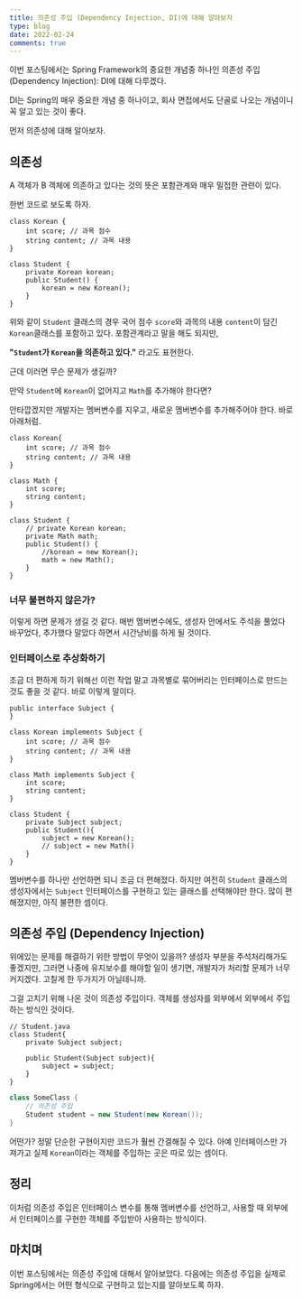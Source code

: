 ```yaml
---
title: 의존성 주입 (Dependency Injection, DI)에 대해 알아보자
type: blog
date: 2022-02-24
comments: true
---
```

이번 포스팅에서는 Spring Framework의 중요한 개념중 하나인 의존성 주입(Dependency Injection): DI에 대해 다루겠다.

DI는 Spring의 매우 중요한 개념 중 하나이고, 회사 면접에서도 단골로 나오는 개념이니 꼭 알고 있는 것이 좋다.

먼저 의존성에 대해 알아보자.

## 의존성

A 객체가 B 객체에 의존하고 있다는 것의 뜻은 포함관계와 매우 밀접한 관련이 있다.

한번 코드로 보도록 하자.


```java{filename=Korean.java}
class Korean {
    int score; // 과목 점수
    string content; // 과목 내용
}
```

```java{filename=Student.java}
class Student {
    private Korean korean;
    public Student() {
        korean = new Korean();
    }
}
```

위와 같이 `Student` 클래스의 경우 국어 점수 `score`와 과목의 내용 `content`이 담긴 `Korean`클래스를 포함하고 있다.
포함관계라고 말을 해도 되지만,

**"`Student`가 `Korean`을 의존하고 있다."** 라고도 표현한다.

근데 이러면 무슨 문제가 생길까?

만약 `Student`에 `Korean`이 없어지고 `Math`를 추가해야 한다면?

안타깝겠지만 개발자는 멤버변수를 지우고, 새로운 멤버변수를 추가해주어야 한다. 바로 아래처럼.

```java{filename=Math.java}
class Korean{
    int score; // 과목 점수
    string content; // 과목 내용
}
```

```java{filename=Student.java}
class Math {
    int score;
    string content;
}
```

```java{filename=Student.java}
class Student {
    // private Korean korean;
    private Math math;
    public Student() {
        //korean = new Korean();
        math = new Math();
    }
}
```

### 너무 불편하지 않은가?
이렇게 하면 문제가 생길 것 같다. 매번 멤버변수에도, 생성자 안에서도 주석을 풀었다 바꾸었다, 추가했다 말았다 하면서 시간낭비를 하게 될 것이다.

### 인터페이스로 추상화하기
조금 더 편하게 하기 위해선 이런 작업 말고 과목별로 묶어버리는 인터페이스로 만드는 것도 좋을 것 같다.
바로 이렇게 말이다.

```java{filename=Subject.java}
public interface Subject {
}
```

```java{filename=Korean.java}
class Korean implements Subject {
    int score; // 과목 점수
    string content; // 과목 내용
}
```

```java{filename=Math.java}
class Math implements Subject {
    int score;
    string content;
}
```

```java{filename=Student.java} 
class Student {
    private Subject subject;
    public Student(){
        subject = new Korean();
        // subject = new Math()
    }
}
```

멤버변수를 하나만 선언하면 되니 조금 더 편해졌다.
하지만 여전히 `Student` 클래스의 생성자에서는 `Subject` 인터페이스를 구현하고 있는 클래스를 선택해야만 한다.
많이 편해졌지만, 아직 불편한 셈이다.



## 의존성 주입 (Dependency Injection)

위에있는 문제를 해결하기 위한 방법이 무엇이 있을까?
생성자 부분을 주석처리해가도 좋겠지만, 그러면 나중에 유지보수를 해야할 일이 생기면, 개발자가 처리할 문제가 너무 커지겠다. 고칠게 한 두가지가 아닐테니까.

그걸 고치기 위해 나온 것이 의존성 주입이다. 객체를 생성자를 외부에서 외부에서 주입하는 방식인 것이다.

```java{filename=Student.java}
// Student.java
class Student{
    private Subject subject;
    
    public Student(Subject subject){
        subject = subject;
    }
}
```

```java
class SomeClass {
    // 의존성 주입
    Student student = new Student(new Korean());
}
```

어떤가? 정말 단순한 구현이지만 코드가 훨씬 간결해질 수 있다. 아예 인터페이스만 가져가고 실제 `Korean`이라는 객체를 주입하는 곳은 따로 있는 셈이다.

## 정리
이처럼 의존성 주입은 인터페이스 변수를 통해 멤버변수를 선언하고, 사용할 때 외부에서 인터페이스를 구현한 객체를 주입받아 사용하는 방식이다.

## 마치며
이번 포스팅에서는 의존성 주입에 대해서 알아보았다. 다음에는 의존성 주입을 실제로 Spring에서는 어떤 형식으로 구현하고 있는지를 알아보도록 하자.
